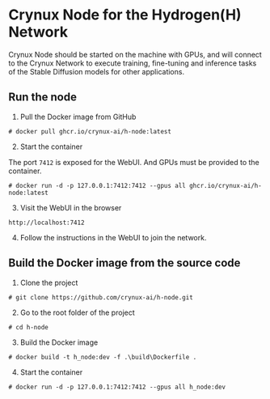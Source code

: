 # Crynux Node for the Hydrogen(H) Network

Crynux Node should be started on the machine with GPUs,
and will connect to the Crynux Network to execute training, fine-tuning and inference
tasks of the Stable Diffusion models for other applications.

## Run the node

1. Pull the Docker image from GitHub

```shell
# docker pull ghcr.io/crynux-ai/h-node:latest
```

2. Start the container

The port ```7412``` is exposed for the WebUI. And GPUs must be provided to the container.

```shell
# docker run -d -p 127.0.0.1:7412:7412 --gpus all ghcr.io/crynux-ai/h-node:latest
```


3. Visit the WebUI in the browser
```
http://localhost:7412
```

4. Follow the instructions in the WebUI to join the network.

## Build the Docker image from the source code

1. Clone the project

```shell
# git clone https://github.com/crynux-ai/h-node.git
```

2. Go to the root folder of the project

```shell
# cd h-node
```

3. Build the Docker image

```shell
# docker build -t h_node:dev -f .\build\Dockerfile . 
```

4. Start the container

```shell
# docker run -d -p 127.0.0.1:7412:7412 --gpus all h_node:dev
```
